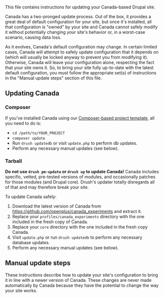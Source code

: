 This file contains instructions for updating your Canada-based Drupal site.

Canada has a two-pronged update process. Out of the box, it provides a great
deal of default configuration for your site, but once it's installed, all that
configuration is "owned" by your site and Canada cannot safely modify it
without potentially changing your site's behavior or, in a worst-case scenario,
causing data loss.

As it evolves, Canada's default configuration may change. In certain limited
cases, Canada will attempt to safely update configuration that it depends on
(which will usually be locked anyway to prevent you from modifying it).
Otherwise, Canada will leave your configuration alone, respecting the fact
that your site owns it. So, to bring your site fully up-to-date with the latest
default configuration, you must follow the appropriate set(s) of instructions in
the "Manual update steps" section of this file.

## Updating Canada

### Composer
If you've installed Canada using our
[Composer-based project template][wxt-project], all you need to do is:

* ```cd /path/to/YOUR_PROJECT```
* ```composer update```
* Run ```drush updatedb``` or visit ```update.php``` to perform db updates.
* Perform any necessary manual updates (see below).

### Tarball
**Do not use ```drush pm-update``` or ```drush up``` to update Canada!**
Canada includes specific, vetted, pre-tested versions of modules, and
occasionally patches for those modules (and Drupal core). Drush's updater
totally disregards all of that and may therefore break your site.

To update Canada safely:

1. Download the latest version of Canada from
   https://github.com/openplus/canada_experiments and extract it.
2. Replace your ```profiles/canada_experiments``` directory with the one included in the
   fresh copy of Canada.
3. Replace your ```core``` directory with the one included in the fresh copy
   Canada.
4. Visit ```update.php``` or run ```drush updatedb``` to perform any necessary
   database updates.
5. Perform any necessary manual updates (see below).

## Manual update steps

These instructions describe how to update your site's configuration to bring
it in line with a newer version of Canada. These changes are never made
automatically by Canada because they have the potential to change the way
your site works.


<!-- Links Referenced -->

[wxt-project]:                https://github.com/drupalwxt/wxt-project
